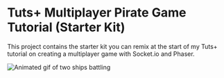 Tuts+ Multiplayer Pirate Game Tutorial (Starter Kit)
====================================================

This project contains the starter kit you can remix at the start of my Tuts+ tutorial on creating a multiplayer game with Socket.io and Phaser. 

![Animated gif of two ships battling](https://cdn.glitch.com/d371c629-b475-4d7b-88bc-b2558ae406a4%2Fgameplay.gif?1496106277738)